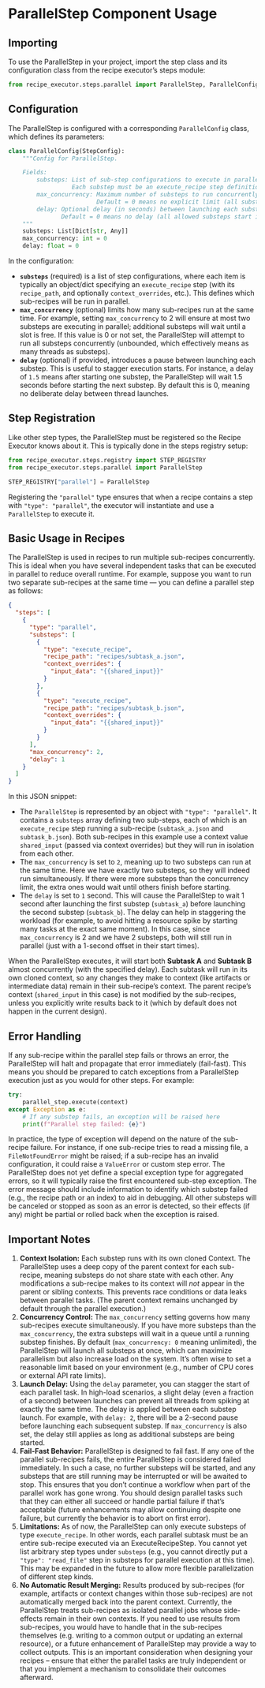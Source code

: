 # ParallelStep Component Usage

## Importing

To use the ParallelStep in your project, import the step class and its configuration class from the recipe executor’s steps module:

```python
from recipe_executor.steps.parallel import ParallelStep, ParallelConfig
```

## Configuration

The ParallelStep is configured with a corresponding `ParallelConfig` class, which defines its parameters:

```python
class ParallelConfig(StepConfig):
    """Config for ParallelStep.

    Fields:
        substeps: List of sub-step configurations to execute in parallel.
                  Each substep must be an execute_recipe step definition (with its own recipe_path, overrides, etc).
        max_concurrency: Maximum number of substeps to run concurrently.
                         Default = 0 means no explicit limit (all substeps may run at once, limited only by system resources).
        delay: Optional delay (in seconds) between launching each substep.
               Default = 0 means no delay (all allowed substeps start immediately).
    """
    substeps: List[Dict[str, Any]]
    max_concurrency: int = 0
    delay: float = 0
```

In the configuration:

- **`substeps`** (required) is a list of step configurations, where each item is typically an object/dict specifying an `execute_recipe` step (with its `recipe_path`, and optionally `context_overrides`, etc.). This defines which sub-recipes will be run in parallel.
- **`max_concurrency`** (optional) limits how many sub-recipes run at the same time. For example, setting `max_concurrency` to 2 will ensure at most two substeps are executing in parallel; additional substeps will wait until a slot is free. If this value is 0 or not set, the ParallelStep will attempt to run all substeps concurrently (unbounded, which effectively means as many threads as substeps).
- **`delay`** (optional) if provided, introduces a pause between launching each substep. This is useful to stagger execution starts. For instance, a delay of `1.5` means after starting one substep, the ParallelStep will wait 1.5 seconds before starting the next substep. By default this is 0, meaning no deliberate delay between thread launches.

## Step Registration

Like other step types, the ParallelStep must be registered so the Recipe Executor knows about it. This is typically done in the steps registry setup:

```python
from recipe_executor.steps.registry import STEP_REGISTRY
from recipe_executor.steps.parallel import ParallelStep

STEP_REGISTRY["parallel"] = ParallelStep
```

Registering the `"parallel"` type ensures that when a recipe contains a step with `"type": "parallel"`, the executor will instantiate and use a `ParallelStep` to execute it.

## Basic Usage in Recipes

The ParallelStep is used in recipes to run multiple sub-recipes concurrently. This is ideal when you have several independent tasks that can be executed in parallel to reduce overall runtime. For example, suppose you want to run two separate sub-recipes at the same time — you can define a parallel step as follows:

```json
{
  "steps": [
    {
      "type": "parallel",
      "substeps": [
        {
          "type": "execute_recipe",
          "recipe_path": "recipes/subtask_a.json",
          "context_overrides": {
            "input_data": "{{shared_input}}"
          }
        },
        {
          "type": "execute_recipe",
          "recipe_path": "recipes/subtask_b.json",
          "context_overrides": {
            "input_data": "{{shared_input}}"
          }
        }
      ],
      "max_concurrency": 2,
      "delay": 1
    }
  ]
}
```

In this JSON snippet:

- The `ParallelStep` is represented by an object with `"type": "parallel"`. It contains a `substeps` array defining two sub-steps, each of which is an `execute_recipe` step running a sub-recipe (`subtask_a.json` and `subtask_b.json`). Both sub-recipes in this example use a context value `shared_input` (passed via context overrides) but they will run in isolation from each other.
- The `max_concurrency` is set to `2`, meaning up to two substeps can run at the same time. Here we have exactly two substeps, so they will indeed run simultaneously. If there were more substeps than the concurrency limit, the extra ones would wait until others finish before starting.
- The `delay` is set to `1` second. This will cause the ParallelStep to wait 1 second after launching the first substep (`subtask_a`) before launching the second substep (`subtask_b`). The delay can help in staggering the workload (for example, to avoid hitting a resource spike by starting many tasks at the exact same moment). In this case, since `max_concurrency` is 2 and we have 2 substeps, both will still run in parallel (just with a 1-second offset in their start times).

When the ParallelStep executes, it will start both **Subtask A** and **Subtask B** almost concurrently (with the specified delay). Each subtask will run in its own cloned context, so any changes they make to context (like artifacts or intermediate data) remain in their sub-recipe’s context. The parent recipe’s context (`shared_input` in this case) is not modified by the sub-recipes, unless you explicitly write results back to it (which by default does not happen in the current design).

## Error Handling

If any sub-recipe within the parallel step fails or throws an error, the ParallelStep will halt and propagate that error immediately (fail-fast). This means you should be prepared to catch exceptions from a ParallelStep execution just as you would for other steps. For example:

```python
try:
    parallel_step.execute(context)
except Exception as e:
    # If any substep fails, an exception will be raised here
    print(f"Parallel step failed: {e}")
```

In practice, the type of exception will depend on the nature of the sub-recipe failure. For instance, if one sub-recipe tries to read a missing file, a `FileNotFoundError` might be raised; if a sub-recipe has an invalid configuration, it could raise a `ValueError` or custom step error. The ParallelStep does not yet define a special exception type for aggregated errors, so it will typically raise the first encountered sub-step exception. The error message should include information to identify which substep failed (e.g., the recipe path or an index) to aid in debugging. All other substeps will be canceled or stopped as soon as an error is detected, so their effects (if any) might be partial or rolled back when the exception is raised.

## Important Notes

1. **Context Isolation:** Each substep runs with its own cloned Context. The ParallelStep uses a deep copy of the parent context for each sub-recipe, meaning substeps do not share state with each other. Any modifications a sub-recipe makes to its context will _not_ appear in the parent or sibling contexts. This prevents race conditions or data leaks between parallel tasks. (The parent context remains unchanged by default through the parallel execution.)
2. **Concurrency Control:** The `max_concurrency` setting governs how many sub-recipes execute simultaneously. If you have more substeps than the `max_concurrency`, the extra substeps will wait in a queue until a running substep finishes. By default (`max_concurrency: 0` meaning unlimited), the ParallelStep will launch all substeps at once, which can maximize parallelism but also increase load on the system. It’s often wise to set a reasonable limit based on your environment (e.g., number of CPU cores or external API rate limits).
3. **Launch Delay:** Using the `delay` parameter, you can stagger the start of each parallel task. In high-load scenarios, a slight delay (even a fraction of a second) between launches can prevent all threads from spiking at exactly the same time. The delay is applied between each substep launch. For example, with `delay: 2`, there will be a 2-second pause before launching each subsequent substep. If `max_concurrency` is also set, the delay still applies as long as additional substeps are being started.
4. **Fail-Fast Behavior:** ParallelStep is designed to fail fast. If any one of the parallel sub-recipes fails, the entire ParallelStep is considered failed immediately. In such a case, no further substeps will be started, and any substeps that are still running may be interrupted or will be awaited to stop. This ensures that you don’t continue a workflow when part of the parallel work has gone wrong. You should design parallel tasks such that they can either all succeed or handle partial failure if that’s acceptable (future enhancements may allow continuing despite one failure, but currently the behavior is to abort on first error).
5. **Limitations:** As of now, the ParallelStep can only execute substeps of type `execute_recipe`. In other words, each parallel subtask must be an entire sub-recipe executed via an ExecuteRecipeStep. You cannot yet list arbitrary step types under `substeps` (e.g., you cannot directly put a `"type": "read_file"` step in substeps for parallel execution at this time). This may be expanded in the future to allow more flexible parallelization of different step kinds.
6. **No Automatic Result Merging:** Results produced by sub-recipes (for example, artifacts or context changes within those sub-recipes) are not automatically merged back into the parent context. Currently, the ParallelStep treats sub-recipes as isolated parallel jobs whose side-effects remain in their own contexts. If you need to use results from sub-recipes, you would have to handle that in the sub-recipes themselves (e.g. writing to a common output or updating an external resource), or a future enhancement of ParallelStep may provide a way to collect outputs. This is an important consideration when designing your recipes – ensure that either the parallel tasks are truly independent or that you implement a mechanism to consolidate their outcomes afterward.
